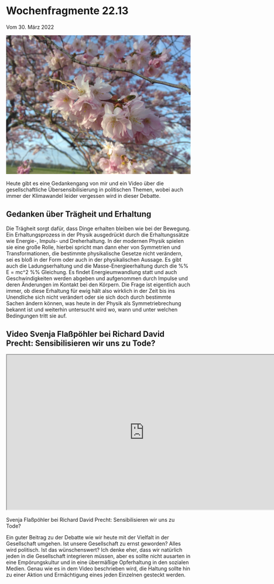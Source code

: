 # Wochenfragmente 22.13
Vom 30. März 2022

<div align=center style="text-align: center;">
    <img width="850" src="./Media/img_20220329_180225.jpg"/>
</div>

Heute gibt es eine Gedankengang von mir und ein Video über die gesellschaftliche Übersensibilisierung in politischen Themen, wobei auch immer der Klimawandel leider vergessen wird in dieser Debatte.

## Gedanken über Trägheit und Erhaltung

Die Trägheit sorgt dafür, dass Dinge erhalten bleiben wie bei der Bewegung. Ein Erhaltungsprozess in der Physik ausgedrückt durch die Erhaltungssätze wie Energie-, Impuls- und Dreherhaltung. In der modernen Physik spielen sie eine große Rolle, hierbei spricht man dann eher von Symmetrien und Transformationen, die bestimmte physikalische Gesetze nicht verändern, sei es bloß in der Form oder auch in der physikalischen Aussage. Es gibt auch die Ladungserhaltung und die Masse-Energieerhaltung durch die %% E = mc^2 %% Gleichung. Es findet Energieumwandlung statt und auch Geschwindigkeiten werden abgeben und aufgenommen durch Impulse und deren Änderungen im Kontakt bei den Körpern. Die Frage ist eigentlich auch immer, ob diese Erhaltung für ewig hält also wirklich in der Zeit bis ins Unendliche sich nicht verändert oder sie sich doch durch bestimmte Sachen ändern können, was heute in der Physik als Symmetriebrechung bekannt ist und weiterhin untersucht wird wo, wann und unter welchen Bedingungen tritt sie auf.

## Video Svenja Flaßpöhler bei Richard David Precht: Sensibilisieren wir uns zu Tode?

<iframe width="750" height="422" src="https://www.youtube.com/embed/OkaNritD8PM?version=3&amp;rel=1&amp;showsearch=0&amp;showinfo=1&amp;iv_load_policy=1&amp;fs=1&amp;hl=de&amp;autohide=2&amp;wmode=transparent" allowfullscreen="true" sandbox="allow-scripts allow-same-origin allow-popups allow-presentation allow-popups-to-escape-sandbox"></iframe>

Svenja Flaßpöhler bei Richard David Precht: Sensibilisieren wir uns zu Tode?

Ein guter Beitrag zu der Debatte wie wir heute mit der Vielfalt in der Gesellschaft umgehen. Ist unsere Gesellschaft zu ernst geworden? Alles wird politisch. Ist das wünschenswert? Ich denke eher, dass wir natürlich jeden in die Gesellschaft integrieren müssen, aber es sollte nicht ausarten in eine Empörungskultur und in eine übermäßige Opferhaltung in den sozialen Medien. Genau wie es in dem Video beschrieben wird, die Haltung sollte hin zu einer Aktion und Ermächtigung eines jeden Einzelnen gesteckt werden.


